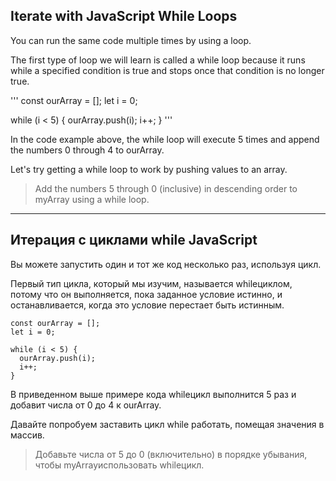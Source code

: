 ## Iterate with JavaScript While Loops

You can run the same code multiple times by using a loop.

The first type of loop we will learn is called a while loop because it runs while a specified condition is true and stops once that condition is no longer true.

'''
const ourArray = [];
let i = 0;

while (i < 5) {
  ourArray.push(i);
  i++;
}
'''

In the code example above, the while loop will execute 5 times and append the numbers 0 through 4 to ourArray.

Let's try getting a while loop to work by pushing values to an array.

> Add the numbers 5 through 0 (inclusive) in descending order to myArray using a while loop.

<hr>


## Итерация с циклами while JavaScript

Вы можете запустить один и тот же код несколько раз, используя цикл.

Первый тип цикла, который мы изучим, называется whileциклом, потому что он выполняется, пока заданное условие истинно, и останавливается, когда это условие перестает быть истинным.

```
const ourArray = [];
let i = 0;

while (i < 5) {
  ourArray.push(i);
  i++;
}

```
В приведенном выше примере кода whileцикл выполнится 5 раз и добавит числа от 0 до 4 к ourArray.

Давайте попробуем заставить цикл while работать, помещая значения в массив.


> Добавьте числа от 5 до 0 (включительно) в порядке убывания, чтобы myArrayиспользовать whileцикл.




